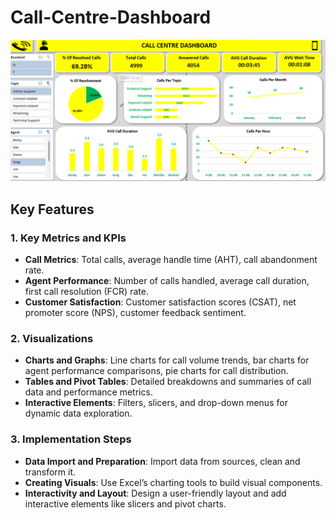 # Call-Centre-Dashboard
![](https://github.com/Pradeeppotnuri728/Call-Centre-Dashboard/blob/main/Screenshot%202024-05-20%20211314.png)
## Key Features

### 1. Key Metrics and KPIs
- **Call Metrics**: Total calls, average handle time (AHT), call abandonment rate.
- **Agent Performance**: Number of calls handled, average call duration, first call resolution (FCR) rate.
- **Customer Satisfaction**: Customer satisfaction scores (CSAT), net promoter score (NPS), customer feedback sentiment.

### 2. Visualizations
- **Charts and Graphs**: Line charts for call volume trends, bar charts for agent performance comparisons, pie charts for call distribution.
- **Tables and Pivot Tables**: Detailed breakdowns and summaries of call data and performance metrics.
- **Interactive Elements**: Filters, slicers, and drop-down menus for dynamic data exploration.

### 3. Implementation Steps
- **Data Import and Preparation**: Import data from sources, clean and transform it.
- **Creating Visuals**: Use Excel’s charting tools to build visual components.
- **Interactivity and Layout**: Design a user-friendly layout and add interactive elements like slicers and pivot charts.
